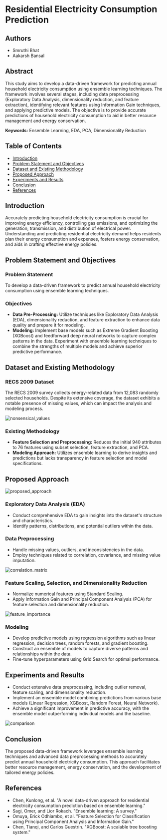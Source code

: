 
# Residential Electricity Consumption Prediction

## Authors
- Smruthi Bhat
- Aakarsh Bansal

## Abstract
This study aims to develop a data-driven framework for predicting annual household electricity consumption using ensemble learning techniques. The framework involves several stages, including data preprocessing (Exploratory Data Analysis, dimensionality reduction, and feature extraction), identifying relevant features using Information Gain techniques, and applying predictive models. The objective is to provide accurate predictions of household electricity consumption to aid in better resource management and energy conservation.

**Keywords:** Ensemble Learning, EDA, PCA, Dimensionality Reduction

## Table of Contents
- [Introduction](#introduction)
- [Problem Statement and Objectives](#problem-statement-and-objectives)
- [Dataset and Existing Methodology](#dataset-and-existing-methodology)
- [Proposed Approach](#proposed-approach)
- [Experiments and Results](#experiments-and-results)
- [Conclusion](#conclusion)
- [References](#references)

## Introduction
Accurately predicting household electricity consumption is crucial for improving energy efficiency, controlling gas emissions, and optimizing the generation, transmission, and distribution of electrical power. Understanding and predicting residential electricity demand helps residents plan their energy consumption and expenses, fosters energy conservation, and aids in crafting effective energy policies.

## Problem Statement and Objectives

### Problem Statement
To develop a data-driven framework to predict annual household electricity consumption using ensemble learning techniques.

### Objectives
- **Data Pre-Processing:** Utilize techniques like Exploratory Data Analysis (EDA), dimensionality reduction, and feature extraction to enhance data quality and prepare it for modeling.
- **Modeling:** Implement base models such as Extreme Gradient Boosting (XGBoost) and feedforward deep neural networks to capture complex patterns in the data. Experiment with ensemble learning techniques to combine the strengths of multiple models and achieve superior predictive performance.

## Dataset and Existing Methodology

### RECS 2009 Dataset
The RECS 2009 survey collects energy-related data from 12,083 randomly selected households. Despite its extensive coverage, the dataset exhibits a notable presence of missing values, which can impact the analysis and modeling process.

![nonsensical_values](https://github.com/hrtshpdbx/RECS-2009/blob/main/images/nonsense.png) 

### Existing Methodology
- **Feature Selection and Preprocessing:** Reduces the initial 940 attributes to 76 features using subset selection, feature extraction, and PCA.
- **Modeling Approach:** Utilizes ensemble learning to derive insights and predictions but lacks transparency in feature selection and model specifications.

## Proposed Approach

![proposed_approach](https://github.com/hrtshpdbx/RECS-2009/blob/main/images/Proposed_approach.png)

### Exploratory Data Analysis (EDA)
- Conduct comprehensive EDA to gain insights into the dataset's structure and characteristics.
- Identify patterns, distributions, and potential outliers within the data.

### Data Preprocessing
- Handle missing values, outliers, and inconsistencies in the data.
- Employ techniques related to correlation, covariance, and missing value imputation.

![correlation_matrix](https://github.com/hrtshpdbx/RECS-2009/blob/main/images/correlation_matrix.png)

### Feature Scaling, Selection, and Dimensionality Reduction
- Normalize numerical features using Standard Scaling.
- Apply Information Gain and Principal Component Analysis (PCA) for feature selection and dimensionality reduction.

![feature_importance](https://github.com/hrtshpdbx/RECS-2009/blob/main/images/feature_importance.png)

### Modeling
- Develop predictive models using regression algorithms such as linear regression, decision trees, random forests, and gradient boosting.
- Construct an ensemble of models to capture diverse patterns and relationships within the data.
- Fine-tune hyperparameters using Grid Search for optimal performance.

## Experiments and Results
- Conduct extensive data preprocessing, including outlier removal, feature scaling, and dimensionality reduction.
- Implement an ensemble model combining predictions from various base models (Linear Regression, XGBoost, Random Forest, Neural Network).
- Achieve a significant improvement in predictive accuracy, with the ensemble model outperforming individual models and the baseline.

![comparison](https://github.com/hrtshpdbx/RECS-2009/blob/main/images/comparison.png)

## Conclusion
The proposed data-driven framework leverages ensemble learning techniques and advanced data preprocessing methods to accurately predict annual household electricity consumption. This approach facilitates better resource management, energy conservation, and the development of tailored energy policies.

## References
- Chen, Kunlong, et al. "A novel data-driven approach for residential electricity consumption prediction based on ensemble learning."
- Sagi, Omer, and Lior Rokach. "Ensemble learning: A survey."
- Omuya, Erick Odhiambo, et al. "Feature Selection for Classification using Principal Component Analysis and Information Gain."
- Chen, Tianqi, and Carlos Guestrin. "XGBoost: A scalable tree boosting system."
